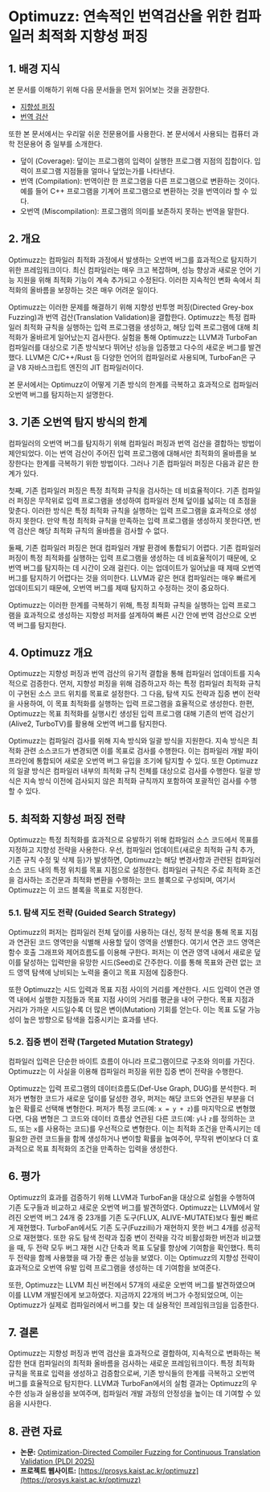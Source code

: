 # Optimuzz: 연속적인 번역검산을 위한 컴파일러 최적화 지향성 퍼징

## 1. 배경 지식

본 문서를 이해하기 위해 다음 문서들을 먼저 읽어보는 것을 권장한다.

- [지향성 퍼징](<https://github.com/prosyslab/pl-wiki/wiki/%EC%A7%80%ED%96%A5%EC%84%B1-%ED%8D%BC%EC%A7%95(Directed-Fuzzing)>)
- [번역 검산](<https://github.com/prosyslab/pl-wiki/wiki/%EB%B2%88%EC%97%AD-%EA%B2%80%EC%82%B0(Translation-Validation)>)

또한 본 문서에서는 우리말 쉬운 전문용어를 사용한다.
본 문서에서 사용되는 컴퓨터 과학 전문용어 중 일부를 소개한다.

- 덮이 (Coverage): 덮이는 프로그램의 입력이 실행한 프로그램 지점의 집합이다. 입력이 프로그램 지점들을 얼마나 덮었는가를 나타낸다.
- 번역 (Compilation): 번역이란 한 프로그램을 다른 프로그램으로 변환하는 것이다. 예를 들어 C++ 프로그램을 기계어 프로그램으로 변환하는 것을 번역이라 할 수 있다.
- 오번역 (Miscompilation): 프로그램의 의미를 보존하지 못하는 번역을 말한다.

## 2. 개요

Optimuzz는 컴파일러 최적화 과정에서 발생하는 오번역 버그를 효과적으로 탐지하기 위한 프레임워크이다.
최신 컴파일러는 매우 크고 복잡하며, 성능 향상과 새로운 언어 기능 지원을 위해 최적화 기능이 계속 추가되고 수정된다.
이러한 지속적인 변화 속에서 최적화의 올바름을 보장하는 것은 매우 어려운 일이다.

Optimuzz는 이러한 문제를 해결하기 위해 지향성 반투명 퍼징(Directed Grey-box Fuzzing)과 번역 검산(Translation Validation)을 결합한다.
Optimuzz는 특정 컴파일러 최적화 규칙을 실행하는 입력 프로그램을 생성하고, 해당 입력 프로그램에 대해 최적화가 올바르게 일어났는지 검사한다.
실험을 통해 Optimuzz는 LLVM과 TurboFan 컴파일러를 대상으로 기존 방식보다 뛰어난 성능을 입증했고 다수의 새로운 버그를 발견했다.
LLVM은 C/C++/Rust 등 다양한 언어의 컴파일러로 사용되며, TurboFan은 구글 V8 자바스크립트 엔진의 JIT 컴파일러이다.

본 문서에서는 Optimuzz이 어떻게 기존 방식의 한계를 극복하고 효과적으로 컴파일러 오번역 버그를 탐지하는지 설명한다.

## 3. 기존 오번역 탐지 방식의 한계

컴파일러의 오번역 버그를 탐지하기 위해 컴파일러 퍼징과 번역 검산을 결합하는 방법이 제안되었다.
이는 번역 검산이 주어진 입력 프로그램에 대해서만 최적화의 올바름을 보장한다는 한계를 극복하기 위한 방법이다.
그러나 기존 컴파일러 퍼징은 다음과 같은 한계가 있다.

첫째, 기존 컴파일러 퍼징은 특정 최적화 규칙을 검사하는 데 비효율적이다.
기존 컴파일러 퍼징은 무작위로 입력 프로그램을 생성하여 컴파일러 전체 덮이를 넓히는 데 초점을 맞춘다.
이러한 방식은 특정 최적화 규칙을 실행하는 입력 프로그램을 효과적으로 생성하지 못한다.
만약 특정 최적화 규칙을 만족하는 입력 프로그램을 생성하지 못한다면, 번역 검산은 해당 최적화 규칙의 올바름을 검사할 수 없다.

둘째, 기존 컴파일러 퍼징은 현대 컴파일러 개발 환경에 통합되기 어렵다.
기존 컴파일러 퍼징이 특정 최적화를 실행하는 입력 프로그램을 생성하는 데 비효율적이기 때문에, 오번역 버그를 탐지하는 데 시간이 오래 걸린다.
이는 업데이트가 일어났을 때 제때 오번역 버그를 탐지하기 어렵다는 것을 의미한다.
LLVM과 같은 현대 컴파일러는 매우 빠르게 업데이트되기 때문에, 오번역 버그를 제때 탐지하고 수정하는 것이 중요하다.

Optimuzz는 이러한 한계를 극복하기 위해, 특정 최적화 규칙을 실행하는 입력 프로그램을 효과적으로 생성하는 지향성 퍼저를 설계하여 빠른 시간 안에 번역 검산으로 오번역 버그를 탐지한다.

## 4. Optimuzz 개요

Optimuzz는 지향성 퍼징과 번역 검산의 유기적 결합을 통해 컴파일러 업데이트를 지속적으로 검증한다.
먼저, 지향성 퍼징을 위해 검증하고자 하는 특정 컴파일러 최적화 규칙이 구현된 소스 코드 위치를 목표로 설정한다.
그 다음, 탐색 지도 전략과 집중 변이 전략을 사용하여, 이 목표 최적화를 실행하는 입력 프로그램을 효율적으로 생성한다.
한편, Optimuzz는 목표 최적화를 실행시킨 생성된 입력 프로그램 대해 기존의 번역 검산기(Alive2, TurboTV)를 활용해 오번역 버그를 탐지한다.

Optimuzz는 컴파일러 검사를 위해 지속 방식와 일괄 방식을 지원한다. 지속 방식은 최적화 관련 소스코드가 변경되면 이를 목표로 검사를 수행한다.
이는 컴파일러 개발 파이프라인에 통합되어 새로운 오번역 버그 유입을 조기에 탐지할 수 있다.
또한 Optimuzz의 일괄 방식은 컴파일러 내부의 최적화 규칙 전체를 대상으로 검사를 수행한다.
일괄 방식은 지속 방식 이전에 검사되지 않은 최적화 규칙까지 포함하여 포괄적인 검사를 수행할 수 있다.

## 5. 최적화 지향성 퍼징 전략

Optimuzz는 특정 최적화를 효과적으로 유발하기 위해 컴파일러 소스 코드에서 목표를 지정하고 지향성 전략을 사용한다.
우선, 컴파일러 업데이트(새로운 최적화 규칙 추가, 기존 규칙 수정 및 삭제 등)가 발생하면, Optimuzz는 해당 변경사항과 관련된 컴파일러 소스 코드 내의 특정 위치를 목표 지점으로 설정한다.
컴파일러 규칙은 주로 최적화 조건을 검사하는 조건문과 최적화 변환을 수행하는 코드 블록으로 구성되며, 여기서 Optimuzz는 이 코드 블록을 목표로 지정한다.

### 5.1. 탐색 지도 전략 (Guided Search Strategy)

Optimuzz의 퍼저는 컴파일러 전체 덮이를 사용하는 대신, 정적 분석을 통해 목표 지점과 연관된 코드 영역만을 식별해 사용할 덮이 영역을 선별한다.
여기서 연관 코드 영역은 함수 호출 그래프와 제어흐름도를 이용해 구한다. 퍼저는 이 연관 영역 내에서 새로운 덮이를 달성하는 입력만을 유망한 시드(Seed)로 간주한다.
이를 통해 목표와 관련 없는 코드 영역 탐색에 낭비되는 노력을 줄이고 목표 지점에 집중한다.

또한 Optimuzz는 시드 입력과 목표 지점 사이의 거리를 계산한다.
시드 입력이 연관 영역 내에서 실행한 지점들과 목표 지점 사이의 거리를 평균을 내어 구한다.
목표 지점과 거리가 가까운 시드일수록 더 많은 변이(Mutation) 기회를 얻는다.
이는 목표 도달 가능성이 높은 방향으로 탐색을 집중시키는 효과를 낸다.

### 5.2. 집중 변이 전략 (Targeted Mutation Strategy)

컴파일러 입력은 단순한 바이트 흐름이 아니라 프로그램이므로 구조와 의미를 가진다.
Optimuzz는 이 사실을 이용해 컴파일러 퍼징을 위한 집중 변이 전략을 수행한다.

Optimuzz는 입력 프로그램의 데이터흐름도(Def-Use Graph, DUG)를 분석한다.
퍼저가 변형한 코드가 새로운 덮이를 달성한 경우, 퍼저는 해당 코드와 연관된 부분을 더 높은 확률로 선택해 변형한다.
퍼저가 특정 코드(예: `x = y + z`)를 마지막으로 변형했다면, 다음 변형은 그 코드와 데이터 흐름상 연관된 다른 코드(예: `y`나 `z`를 정의하는 코드, 또는 `x`를 사용하는 코드)를 우선적으로 변형한다. 이는 최적화 조건을 만족시키는 데 필요한 관련 코드들을 함께 생성하거나 변이할 확률을 높여주어,
무작위 변이보다 더 효과적으로 목표 최적화의 조건을 만족하는 입력을 생성한다.

## 6. 평가

Optimuzz의 효과를 검증하기 위해 LLVM과 TurboFan을 대상으로 실험을 수행하여 기존 도구들과 비교하고 새로운 오번역 버그를 발견하였다.
Optimuzz는 LLVM에서 알려진 오번역 버그 24개 중 23개를 기존 도구(FLUX, ALIVE-MUTATE)보다 훨씬 빠르게 재현했다. TurboFan에서도 기존 도구(Fuzzilli)가 재현하지 못한 버그 4개를 성공적으로 재현했다.
또한 유도 탐색 전략과 집중 변이 전략을 각각 비활성화한 버전과 비교했을 때, 두 전략 모두 버그 재현 시간 단축과 목표 도달률 향상에 기여함을 확인했다. 특히 두 전략을 함께 사용했을 때 가장 좋은 성능을 보였다.
이는 Optimuzz의 지향성 전략이 효과적으로 오번역 유발 입력 프로그램을 생성하는 데 기여함을 보여준다.

또한, Optimuzz는 LLVM 최신 버전에서 57개의 새로운 오번역 버그를 발견하였으며 이를 LLVM 개발진에게 보고하였다.
지금까지 22개의 버그가 수정되었으며, 이는 Optimuzz가 실제로 컴파일러에서 버그를 찾는 데 실용적인 프레임워크임을 입증한다.

## 7. 결론

Optimuzz는 지향성 퍼징과 번역 검산을 효과적으로 결합하여, 지속적으로 변화하는 복잡한 현대 컴파일러의 최적화 올바름을 검사하는 새로운 프레임워크이다.
특정 최적화 규칙을 목표로 입력을 생성하고 검증함으로써, 기존 방식들의 한계를 극복하고 오번역 버그를 효율적으로 탐지한다.
LLVM과 TurboFan에서의 실험 결과는 Optimuzz의 우수한 성능과 실용성을 보여주며, 컴파일러 개발 과정의 안정성을 높이는 데 기여할 수 있음을 시사한다.

## 8. 관련 자료

- **논문:** [Optimization-Directed Compiler Fuzzing for Continuous Translation Validation (PLDI 2025)](https://prosys.kaist.ac.kr/publications/pldi25.pdf)
- **프로젝트 웹사이트:** [https://prosys.kaist.ac.kr/optimuzz](https://prosys.kaist.ac.kr/optimuzz)
